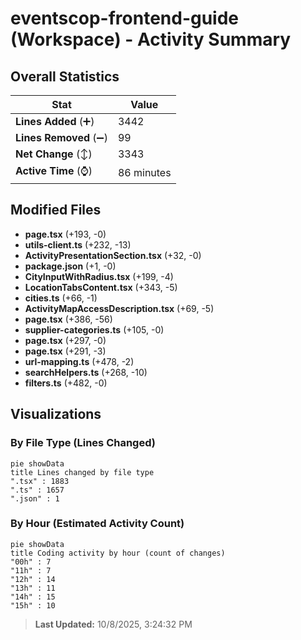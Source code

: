 # eventscop-frontend-guide (Workspace) - Activity Summary 

## Overall Statistics

| Stat                   | Value                                                             |
| ---------------------- | ----------------------------------------------------------------- |
| **Lines Added** (➕)   | 3442                                          |
| **Lines Removed** (➖) | 99                                        |
| **Net Change** (↕)    | 3343                |
| **Active Time** (⌚)   | 86 minutes |


## Modified Files
- **page.tsx** (+193, -0)
- **utils-client.ts** (+232, -13)
- **ActivityPresentationSection.tsx** (+32, -0)
- **package.json** (+1, -0)
- **CityInputWithRadius.tsx** (+199, -4)
- **LocationTabsContent.tsx** (+343, -5)
- **cities.ts** (+66, -1)
- **ActivityMapAccessDescription.tsx** (+69, -5)
- **page.tsx** (+386, -56)
- **supplier-categories.ts** (+105, -0)
- **page.tsx** (+297, -0)
- **page.tsx** (+291, -3)
- **url-mapping.ts** (+478, -2)
- **searchHelpers.ts** (+268, -10)
- **filters.ts** (+482, -0)

## Visualizations

### By File Type (Lines Changed)

```mermaid
pie showData
title Lines changed by file type
".tsx" : 1883
".ts" : 1657
".json" : 1
```

### By Hour (Estimated Activity Count)

```mermaid
pie showData
title Coding activity by hour (count of changes)
"00h" : 7
"11h" : 7
"12h" : 14
"13h" : 11
"14h" : 15
"15h" : 10
```


> **Last Updated:** 10/8/2025, 3:24:32 PM